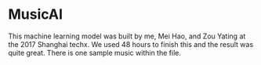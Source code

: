 # MusicAI
This machine learning model was built by me, Mei Hao, and Zou Yating at the 2017 Shanghai techx. We used 48 hours to finish this and the result was quite great. There is one sample music within the file.
